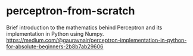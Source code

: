 # perceptron-from-scratch
Brief introduction to the mathematics behind Perceptron and its implementation in Python using Numpy.
https://medium.com/@gauravnair/perceptron-implementation-in-python-for-absolute-beginners-2b8b7ab29606
